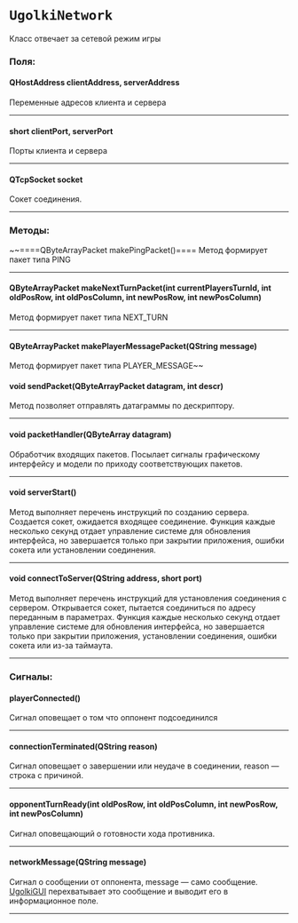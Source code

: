 # `UgolkiNetwork` #
Класс отвечает за сетевой режим игры
### Поля: ###
#### QHostAddress clientAddress, serverAddress ####
Переменные адресов клиента и сервера

---

#### short clientPort, serverPort ####
Порты клиента и сервера

---

#### QTcpSocket socket ####
Сокет соединения.

---

### Методы: ###
~~====QByteArrayPacket makePingPacket()====
Метод формирует пакет типа PING

---

#### QByteArrayPacket makeNextTurnPacket(int currentPlayersTurnId, int oldPosRow, int oldPosColumn, int newPosRow, int newPosColumn) ####
Метод формирует пакет типа NEXT\_TURN

---

#### QByteArrayPacket makePlayerMessagePacket(QString message) ####
Метод формирует пакет типа PLAYER\_MESSAGE~~
#### void sendPacket(QByteArrayPacket datagram, int descr) ####
Метод позволяет отправлять датаграммы по дескриптору.

---

#### void packetHandler(QByteArray datagram) ####
Обработчик входящих пакетов. Посылает сигналы графическому интерфейсу и модели по приходу соответствующих пакетов.

---

#### void serverStart() ####
Метод выполняет перечень инструкций по созданию сервера. Создается сокет, ожидается входящее соединение. Функция каждые несколько секунд отдает управление системе для обновления интерфейса,  но завершается только при закрытии приложения, ошибки сокета или установлении соединения.

---

#### void connectToServer(QString address, short port) ####
Метод выполняет перечень инструкций для установления соединения с сервером.
Открывается сокет, пытается соединиться по адресу переданным в параметрах.  Функция каждые несколько секунд отдает управление системе для обновления интерфейса,  но завершается только при закрытии приложения, установлении соединения, ошибки сокета или из-за таймаута.

---

### Сигналы: ###
#### playerConnected() ####
Сигнал оповещает о том что оппонент подсоединился

---

#### connectionTerminated(QString reason) ####
Сигнал оповещает о завершении или неудаче в соединении, reason — строка с причиной.

---

#### opponentTurnReady(int oldPosRow, int oldPosColumn, int newPosRow, int newPosColumn) ####
Сигнал оповещающий о готовности хода противника.

---

#### networkMessage(QString message) ####
Сигнал о сообщении от оппонента, message — само сообщение. [UgolkiGUI](UgolkiGUI.md) перехватывает это сообщение и выводит его в информационное поле.

---
